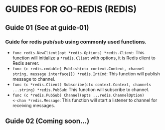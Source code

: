 # GUIDES FOR GO-REDIS (REDIS)

## Guide 01 (See at guide-01)

### Guide for redis pub/sub using commonly used functions.

- <code>func redis.NewClient(opt *redis.Options) *redis.Client</code>: This function will initialize a <code>*redis.Client</code> with options, it is Redis client to Redis server.
- <code>func (c redis.cmdable) Publish(ctx context.Context, channel string, message interface{}) *redis.IntCmd</code>: This function will publish message to channel.
- <code>func (c *redis.Client) Subscribe(ctx context.Context, channels ...string) *redis.PubSub</code>: This function will subscribe to channel.
- <code>func (c *redis.PubSub) Channel(opts ...redis.ChannelOption) <-chan *redis.Message</code>: This function will start a listener to channel for receiving messages.

## Guide 02 (Coming soon...)